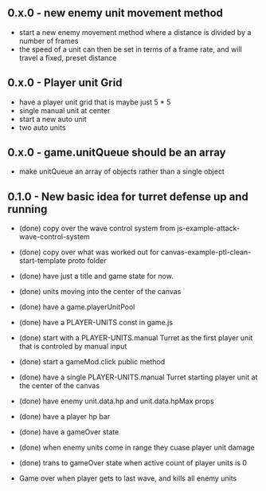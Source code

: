 ## 0.x.0 - new enemy unit movement method
* start a new enemy movement method where a distance is divided by a number of frames
* the speed of a unit can then be set in terms of a frame rate, and will travel a fixed, preset distance

## 0.x.0 - Player unit Grid
* have a player unit grid that is maybe just 5 * 5
* single manual unit at center
* start a new auto unit
* two auto units

## 0.x.0 - game.unitQueue should be an array
* make unitQueue an array of objects rather than a single object

## 0.1.0 - New basic idea for turret defense up and running
* (done) copy over the wave control system from js-example-attack-wave-control-system
* (done) copy over what was worked out for canvas-example-ptl-clean-start-template proto folder
* (done) have just a title and game state for now.
* (done) units moving into the center of the canvas
* (done) have a game.playerUnitPool
* (done) have a PLAYER-UNITS const in game.js
* (done) start with a PLAYER-UNITS.manual Turret as the first player unit that is controled by manual input
* (done) start a gameMod.click public method
* (done) have a single PLAYER-UNITS.manual Turret starting player unit at the center of the canvas
* (done) have enemy unit.data.hp and unit.data.hpMax props
* (done) have a player hp bar
* (done) have a gameOver state
* (done) when enemy units come in range they cuase player unit damage
* (done) trans to gameOver state when active count of player units is 0

* Game over when player gets to last wave, and kills all enemy units